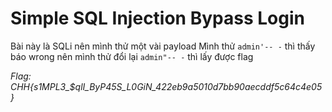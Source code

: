 # Simple SQL Injection Bypass Login

Bài này là SQLi nên mình thử một vài payload
Mình thử ```admin'-- -``` thì thấy báo wrong nên mình thử đổi lại ```admin"-- -``` thì lấy được flag

*Flag: CHH{s1MPL3_$qlI_ByP45S_L0GiN_422eb9a5010d7bb90aecddf5c64c4e05}*